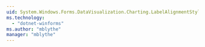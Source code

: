 ```yaml
---
uid: System.Windows.Forms.DataVisualization.Charting.LabelAlignmentStyles
ms.technology: 
  - "dotnet-winforms"
ms.author: "mblythe"
manager: "mblythe"
---
```

